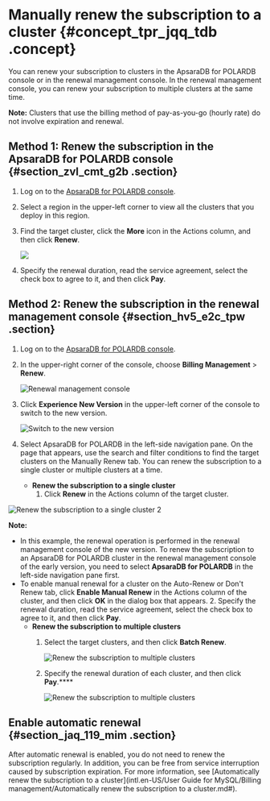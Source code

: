 # Manually renew the subscription to a cluster {#concept_tpr_jqq_tdb .concept}

You can renew your subscription to clusters in the ApsaraDB for POLARDB console or in the renewal management console. In the renewal management console, you can renew your subscription to multiple clusters at the same time.

**Note:** Clusters that use the billing method of pay-as-you-go \(hourly rate\) do not involve expiration and renewal.

## Method 1: Renew the subscription in the ApsaraDB for POLARDB console {#section_zvl_cmt_g2b .section}

1.  Log on to the [ApsaraDB for POLARDB console](https://polardb.console.aliyun.com/).
2.  Select a region in the upper-left corner to view all the clusters that you deploy in this region.
3.  Find the target cluster, click the **More** icon in the Actions column, and then click **Renew**.

    ![](images/2102_en-US.png)

4.  Specify the renewal duration, read the service agreement, select the check box to agree to it, and then click **Pay**.

## Method 2: Renew the subscription in the renewal management console {#section_hv5_e2c_tpw .section}

1.  Log on to the [ApsaraDB for POLARDB console](https://polardb.console.aliyun.com/).
2.  In the upper-right corner of the console, choose **Billing Management** \> **Renew**.

    ![Renewal management console](images/48357_en-US.png)

3.  Click **Experience New Version** in the upper-left corner of the console to switch to the new version.

    ![Switch to the new version](images/48373_en-US.png)

4.  Select ApsaraDB for POLARDB in the left-side navigation pane. On the page that appears, use the search and filter conditions to find the target clusters on the Manually Renew tab. You can renew the subscription to a single cluster or multiple clusters at a time.
    -   **Renew the subscription to a single cluster** 
        1.  Click **Renew** in the Actions column of the target cluster.

![Renew the subscription to a single cluster 2](images/48358_en-US.png)

**Note:** 

-   In this example, the renewal operation is performed in the renewal management console of the new version. To renew the subscription to an ApsaraDB for POLARDB cluster in the renewal management console of the early version, you need to select **ApsaraDB for POLARDB** in the left-side navigation pane first.
-   To enable manual renewal for a cluster on the Auto-Renew or Don't Renew tab, click **Enable Manual Renew** in the Actions column of the cluster, and then click **OK** in the dialog box that appears.
        2.  Specify the renewal duration, read the service agreement, select the check box to agree to it, and then click **Pay**.
    -   **Renew the subscription to multiple clusters** 
        1.  Select the target clusters, and then click **Batch Renew**.

            ![Renew the subscription to multiple clusters](images/48379_en-US.png)

        2.  Specify the renewal duration of each cluster, and then click **Pay**.****

            ![Renew the subscription to multiple clusters](images/48382_en-US.png)


## Enable automatic renewal {#section_jaq_119_mim .section}

After automatic renewal is enabled, you do not need to renew the subscription regularly. In addition, you can be free from service interruption caused by subscription expiration. For more information, see [Automatically renew the subscription to a cluster](intl.en-US/User Guide for MySQL/Billing management/Automatically renew the subscription to a cluster.md#).

